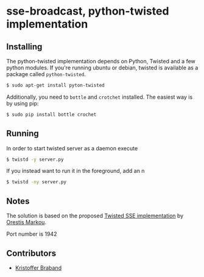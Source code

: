 # sse-broadcast, python-twisted implementation

## Installing

The python-twisted implementation depends on Python, Twisted and a few python modules. If you're running ubuntu or debian, twisted is available as a package called `python-twisted`.

```bash
$ sudo apt-get install pyton-twisted
```

Additionally, you need to `bottle` and `crotchet` installed. The easiest way is by using pip:

```bash
$ sudo pip install bottle crochet
```

## Running

In order to start twisted server as a daemon execute

```bash
$ twistd -y server.py
```

If you instead want to run it in the foreground, add an n

```bash
$ twistd -ny server.py
```

## Notes

The solution is based on the proposed [Twisted SSE implementation](http://orestis.gr/blog/2014/02/03/wsgi-twisted-and-server-sent-events/) by [Orestis Markou](https://gist.github.com/orestis).

Port number is 1942

## Contributors

- [Kristoffer Braband](https://github.com/kbrabrand)
